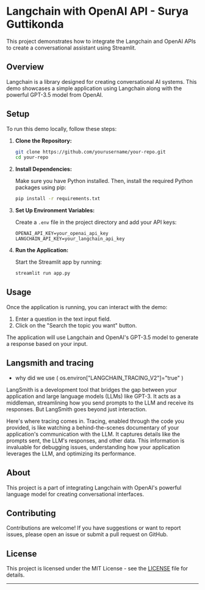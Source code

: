 # Langchain with OpenAI API - Surya Guttikonda

This project demonstrates how to integrate the Langchain and OpenAI APIs to create a conversational assistant using Streamlit.

## Overview

Langchain is a library designed for creating conversational AI systems. This demo showcases a simple application using Langchain along with the powerful GPT-3.5 model from OpenAI.

## Setup

To run this demo locally, follow these steps:

1. **Clone the Repository:**

   ```bash
   git clone https://github.com/yourusername/your-repo.git
   cd your-repo
   ```

2. **Install Dependencies:**

   Make sure you have Python installed. Then, install the required Python packages using pip:

   ```bash
   pip install -r requirements.txt
   ```

3. **Set Up Environment Variables:**

   Create a `.env` file in the project directory and add your API keys:

   ```plaintext
   OPENAI_API_KEY=your_openai_api_key
   LANGCHAIN_API_KEY=your_langchain_api_key
   ```

4. **Run the Application:**

   Start the Streamlit app by running:

   ```bash
   streamlit run app.py
   ```

## Usage

Once the application is running, you can interact with the demo:

1. Enter a question in the text input field.
2. Click on the "Search the topic you want" button.

The application will use Langchain and OpenAI's GPT-3.5 model to generate a response based on your input.

## Langsmith and tracing

- why did  we use ( os.environ["LANGCHAIN_TRACING_V2"]="true" )

LangSmith is a development tool that bridges the gap between your application and large language models (LLMs) like GPT-3. It acts as a middleman, streamlining how you send prompts to the LLM and receive its responses. But LangSmith goes beyond just interaction.

Here's where tracing comes in. Tracing, enabled through the code you provided,  is like watching a behind-the-scenes documentary of your application's communication with the LLM. It captures details like the prompts sent, the LLM's responses, and other data. This information is invaluable for debugging issues, understanding how your application leverages the LLM, and optimizing its performance.

## About

This project is a part of integrating Langchain with OpenAI's powerful language model for creating conversational interfaces.

## Contributing

Contributions are welcome! If you have suggestions or want to report issues, please open an issue or submit a pull request on GitHub.

## License

This project is licensed under the MIT License - see the [LICENSE](LICENSE) file for details.

---
